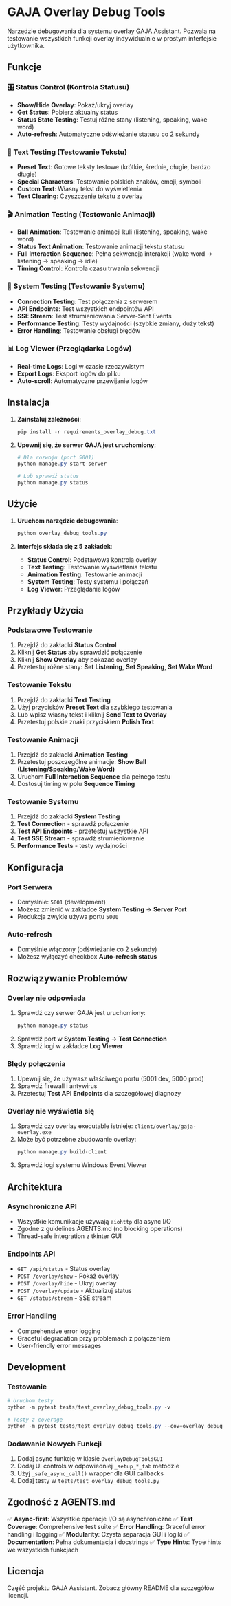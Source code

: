 # GAJA Overlay Debug Tools

Narzędzie debugowania dla systemu overlay GAJA Assistant. Pozwala na testowanie wszystkich funkcji overlay indywidualnie w prostym interfejsie użytkownika.

## Funkcje

### 🎛️ Status Control (Kontrola Statusu)

- **Show/Hide Overlay**: Pokaż/ukryj overlay
- **Get Status**: Pobierz aktualny status
- **Status State Testing**: Testuj różne stany (listening, speaking, wake word)
- **Auto-refresh**: Automatyczne odświeżanie statusu co 2 sekundy

### 📝 Text Testing (Testowanie Tekstu)

- **Preset Text**: Gotowe teksty testowe (krótkie, średnie, długie, bardzo długie)
- **Special Characters**: Testowanie polskich znaków, emoji, symboli
- **Custom Text**: Własny tekst do wyświetlenia
- **Text Clearing**: Czyszczenie tekstu z overlay

### 🎬 Animation Testing (Testowanie Animacji)

- **Ball Animation**: Testowanie animacji kuli (listening, speaking, wake word)
- **Status Text Animation**: Testowanie animacji tekstu statusu
- **Full Interaction Sequence**: Pełna sekwencja interakcji (wake word → listening → speaking → idle)
- **Timing Control**: Kontrola czasu trwania sekwencji

### 🔧 System Testing (Testowanie Systemu)

- **Connection Testing**: Test połączenia z serwerem
- **API Endpoints**: Test wszystkich endpointów API
- **SSE Stream**: Test strumieniowania Server-Sent Events
- **Performance Testing**: Testy wydajności (szybkie zmiany, duży tekst)
- **Error Handling**: Testowanie obsługi błędów

### 📊 Log Viewer (Przeglądarka Logów)

- **Real-time Logs**: Logi w czasie rzeczywistym
- **Export Logs**: Eksport logów do pliku
- **Auto-scroll**: Automatyczne przewijanie logów

## Instalacja

1. **Zainstaluj zależności**:

   ```powershell
   pip install -r requirements_overlay_debug.txt
   ```

2. **Upewnij się, że serwer GAJA jest uruchomiony**:

   ```powershell
   # Dla rozwoju (port 5001)
   python manage.py start-server

   # Lub sprawdź status
   python manage.py status
   ```

## Użycie

1. **Uruchom narzędzie debugowania**:

   ```powershell
   python overlay_debug_tools.py
   ```

2. **Interfejs składa się z 5 zakładek**:
   - **Status Control**: Podstawowa kontrola overlay
   - **Text Testing**: Testowanie wyświetlania tekstu
   - **Animation Testing**: Testowanie animacji
   - **System Testing**: Testy systemu i połączeń
   - **Log Viewer**: Przeglądanie logów

## Przykłady Użycia

### Podstawowe Testowanie

1. Przejdź do zakładki **Status Control**
2. Kliknij **Get Status** aby sprawdzić połączenie
3. Kliknij **Show Overlay** aby pokazać overlay
4. Przetestuj różne stany: **Set Listening**, **Set Speaking**, **Set Wake Word**

### Testowanie Tekstu

1. Przejdź do zakładki **Text Testing**
2. Użyj przycisków **Preset Text** dla szybkiego testowania
3. Lub wpisz własny tekst i kliknij **Send Text to Overlay**
4. Przetestuj polskie znaki przyciskiem **Polish Text**

### Testowanie Animacji

1. Przejdź do zakładki **Animation Testing**
2. Przetestuj poszczególne animacje: **Show Ball (Listening/Speaking/Wake Word)**
3. Uruchom **Full Interaction Sequence** dla pełnego testu
4. Dostosuj timing w polu **Sequence Timing**

### Testowanie Systemu

1. Przejdź do zakładki **System Testing**
2. **Test Connection** - sprawdź połączenie
3. **Test API Endpoints** - przetestuj wszystkie API
4. **Test SSE Stream** - sprawdź strumieniowanie
5. **Performance Tests** - testy wydajności

## Konfiguracja

### Port Serwera

- Domyślnie: `5001` (development)
- Możesz zmienić w zakładce **System Testing** → **Server Port**
- Produkcja zwykle używa portu `5000`

### Auto-refresh

- Domyślnie włączony (odświeżanie co 2 sekundy)
- Możesz wyłączyć checkbox **Auto-refresh status**

## Rozwiązywanie Problemów

### Overlay nie odpowiada

1. Sprawdź czy serwer GAJA jest uruchomiony:
   ```powershell
   python manage.py status
   ```
2. Sprawdź port w **System Testing** → **Test Connection**
3. Sprawdź logi w zakładce **Log Viewer**

### Błędy połączenia

1. Upewnij się, że używasz właściwego portu (5001 dev, 5000 prod)
2. Sprawdź firewall i antywirus
3. Przetestuj **Test API Endpoints** dla szczegółowej diagnozy

### Overlay nie wyświetla się

1. Sprawdź czy overlay executable istnieje: `client/overlay/gaja-overlay.exe`
2. Może być potrzebne zbudowanie overlay:
   ```powershell
   python manage.py build-client
   ```
3. Sprawdź logi systemu Windows Event Viewer

## Architektura

### Asynchroniczne API

- Wszystkie komunikacje używają `aiohttp` dla async I/O
- Zgodne z guidelines AGENTS.md (no blocking operations)
- Thread-safe integration z tkinter GUI

### Endpoints API

- `GET /api/status` - Status overlay
- `POST /overlay/show` - Pokaż overlay
- `POST /overlay/hide` - Ukryj overlay
- `POST /overlay/update` - Aktualizuj status
- `GET /status/stream` - SSE stream

### Error Handling

- Comprehensive error logging
- Graceful degradation przy problemach z połączeniem
- User-friendly error messages

## Development

### Testowanie

```powershell
# Uruchom testy
python -m pytest tests/test_overlay_debug_tools.py -v

# Testy z coverage
python -m pytest tests/test_overlay_debug_tools.py --cov=overlay_debug_tools
```

### Dodawanie Nowych Funkcji

1. Dodaj async funkcję w klasie `OverlayDebugToolsGUI`
2. Dodaj UI controls w odpowiedniej `_setup_*_tab` metodzie
3. Użyj `_safe_async_call()` wrapper dla GUI callbacks
4. Dodaj testy w `tests/test_overlay_debug_tools.py`

## Zgodność z AGENTS.md

✅ **Async-first**: Wszystkie operacje I/O są asynchroniczne
✅ **Test Coverage**: Comprehensive test suite
✅ **Error Handling**: Graceful error handling i logging
✅ **Modularity**: Czysta separacja GUI i logiki
✅ **Documentation**: Pełna dokumentacja i docstrings
✅ **Type Hints**: Type hints we wszystkich funkcjach

## Licencja

Część projektu GAJA Assistant. Zobacz główny README dla szczegółów licencji.
